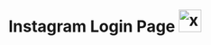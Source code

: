 # Instagram Login Page  <img src="https://cdn.worldvectorlogo.com/logos/instagram-2-1.svg" alt="xd" width="40" height="40"/>
